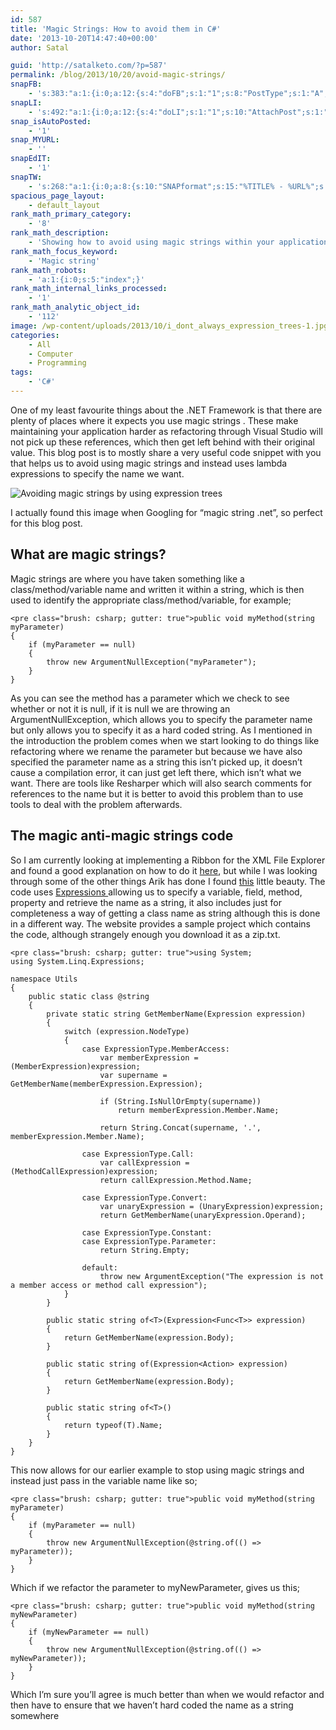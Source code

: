 ```yaml
---
id: 587
title: 'Magic Strings: How to avoid them in C#'
date: '2013-10-20T14:47:40+00:00'
author: Satal

guid: 'http://satalketo.com/?p=587'
permalink: /blog/2013/10/20/avoid-magic-strings/
snapFB:
    - 's:383:"a:1:{i:0;a:12:{s:4:"doFB";s:1:"1";s:8:"PostType";s:1:"A";s:10:"AttachPost";s:1:"1";s:10:"SNAPformat";s:51:"New post (%TITLE%) has been published on %SITENAME%";s:11:"isPrePosted";s:1:"1";s:8:"isPosted";s:1:"1";s:4:"pgID";s:27:"605595058_10151627618425059";s:5:"pDate";s:19:"2013-10-20 14:47:44";s:9:"isAutoImg";s:1:"A";s:8:"imgToUse";b:0;s:9:"isAutoURL";s:1:"A";s:8:"urlToUse";b:0;}}";'
snapLI:
    - 's:492:"a:1:{i:0;a:12:{s:4:"doLI";s:1:"1";s:10:"AttachPost";s:1:"1";s:10:"SNAPformat";s:41:"New post has been published on %SITENAME%";s:11:"SNAPformatT";s:18:"New Post - %TITLE%";s:11:"isPrePosted";s:1:"1";s:8:"isPosted";s:1:"1";s:4:"pgID";s:123:"http://www.linkedin.com/updates?discuss=&amp;scope=25932443&amp;stype=M&amp;topic=5797704486835220480&amp;type=U&amp;a=-6kE";s:5:"pDate";s:19:"2013-10-20 14:47:45";s:9:"isAutoImg";s:1:"A";s:8:"imgToUse";b:0;s:9:"isAutoURL";s:1:"A";s:8:"urlToUse";b:0;}}";'
snap_isAutoPosted:
    - '1'
snap_MYURL:
    - ''
snapEdIT:
    - '1'
snapTW:
    - 's:268:"a:1:{i:0;a:8:{s:10:"SNAPformat";s:15:"%TITLE% - %URL%";s:8:"attchImg";s:1:"1";s:9:"isAutoImg";s:1:"A";s:8:"imgToUse";s:0:"";s:9:"msgFormat";s:59:"New post (%TITLE%) has been published on %SITENAME% - %URL%";s:9:"isAutoURL";s:1:"A";s:8:"urlToUse";s:0:"";s:2:"do";i:0;}}";'
spacious_page_layout:
    - default_layout
rank_math_primary_category:
    - '8'
rank_math_description:
    - 'Showing how to avoid using magic strings within your application and instead using lambda expressions to specify the class/method/variable name.'
rank_math_focus_keyword:
    - 'Magic string'
rank_math_robots:
    - 'a:1:{i:0;s:5:"index";}'
rank_math_internal_links_processed:
    - '1'
rank_math_analytic_object_id:
    - '112'
image: /wp-content/uploads/2013/10/i_dont_always_expression_trees-1.jpg
categories:
    - All
    - Computer
    - Programming
tags:
    - 'C#'
---
```


One of my least favourite things about the .NET Framework is that there are plenty of places where it expects you use magic strings . These make maintaining your application harder as refactoring through Visual Studio will not pick up these references, which then get left behind with their original value. This blog post is to mostly share a very useful code snippet with you that helps us to avoid using magic strings and instead uses lambda expressions to specify the name we want.

![Avoiding magic strings by using expression trees](https://samjenkins.com/wp-content/uploads/2013/10/i_dont_always_expression_trees-239x300.jpg)

I actually found this image when Googling for “magic string .net”, so perfect for this blog post.

## What are magic strings?

Magic strings are where you have taken something like a class/method/variable name and written it within a string, which is then used to identify the appropriate class/method/variable, for example;

```
<pre class="brush: csharp; gutter: true">public void myMethod(string myParameter)
{
    if (myParameter == null)
    {
        throw new ArgumentNullException("myParameter");
    }
}
```

As you can see the method has a parameter which we check to see whether or not it is null, if it is null we are throwing an ArgumentNullException, which allows you to specify the parameter name but only allows you to specify it as a hard coded string. As I mentioned in the introduction the problem comes when we start looking to do things like refactoring where we rename the parameter but because we have also specified the parameter name as a string this isn’t picked up, it doesn’t cause a compilation error, it can just get left there, which isn’t what we want. There are tools like Resharper which will also search comments for references to the name but it is better to avoid this problem than to use tools to deal with the problem afterwards.

## The magic anti-magic strings code

So I am currently looking at implementing a Ribbon for the XML File Explorer and found a good explanation on how to do it [here](http://blogs.microsoft.co.il/blogs/arik/archive/2009/12/23/windows-ribbon-for-winforms-part-0-table-of-contents.aspx "Windows Ribbon for WinForms"), but while I was looking through some of the other things Arik has done I found [this](http://blogs.microsoft.co.il/blogs/arik/archive/2010/11/17/no-more-magic-strings-presenting-string-of.aspx "No More Magic Strings! Presenting: @string.of") little beauty. The code uses [Expressions ](http://msdn.microsoft.com/en-us/library/system.linq.expressions.expression.aspx "MSDN documentation for the Expression Class ") allowing us to specify a variable, field, method, property and retrieve the name as a string, it also includes just for completeness a way of getting a class name as string although this is done in a different way. The website provides a sample project which contains the code, although strangely enough you download it as a zip.txt.

```
<pre class="brush: csharp; gutter: true">using System;
using System.Linq.Expressions;

namespace Utils
{
    public static class @string
    {
        private static string GetMemberName(Expression expression)
        {
            switch (expression.NodeType)
            {
                case ExpressionType.MemberAccess:
                    var memberExpression = (MemberExpression)expression;
                    var supername = GetMemberName(memberExpression.Expression);

                    if (String.IsNullOrEmpty(supername))
                        return memberExpression.Member.Name;

                    return String.Concat(supername, '.', memberExpression.Member.Name);

                case ExpressionType.Call:
                    var callExpression = (MethodCallExpression)expression;
                    return callExpression.Method.Name;

                case ExpressionType.Convert:
                    var unaryExpression = (UnaryExpression)expression;
                    return GetMemberName(unaryExpression.Operand);

                case ExpressionType.Constant:
                case ExpressionType.Parameter:
                    return String.Empty;

                default:
                    throw new ArgumentException("The expression is not a member access or method call expression");
            }
        }

        public static string of<T>(Expression<Func<T>> expression)
        {
            return GetMemberName(expression.Body);
        }

        public static string of(Expression<Action> expression)
        {
            return GetMemberName(expression.Body);
        }

        public static string of<T>()
        {
            return typeof(T).Name;
        }
    }
}
```

This now allows for our earlier example to stop using magic strings and instead just pass in the variable name like so;

```
<pre class="brush: csharp; gutter: true">public void myMethod(string myParameter)
{
    if (myParameter == null)
    {
        throw new ArgumentNullException(@string.of(() => myParameter));
    }
}
```

Which if we refactor the parameter to myNewParameter, gives us this;

```
<pre class="brush: csharp; gutter: true">public void myMethod(string myNewParameter)
{
    if (myNewParameter == null)
    {
        throw new ArgumentNullException(@string.of(() => myNewParameter));
    }
}
```

Which I’m sure you’ll agree is much better than when we would refactor and then have to ensure that we haven’t hard coded the name as a string somewhere